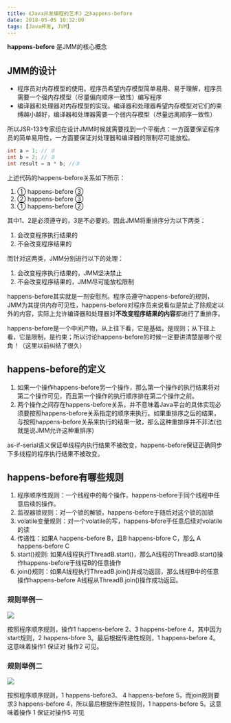 ```yaml
---
title: 《Java并发编程的艺术》之happens-before
date: 2018-05-05 10:32:09
tags: [Java并发, JVM]
---
```


**happens-before** 是JMM的核心概念

## JMM的设计

* 程序员对内存模型的使用。程序员希望内存模型简单易用、易于理解，程序员需要一个强内存模型（尽量偏向顺序一致性）编写程序
* 编译器和处理器对内存模型的实现。编译器和处理器希望内存模型对它们的束缚越小越好，编译器和处理器需要一个弱内存模型（尽量远离顺序一致性）

所以JSR-133专家组在设计JMM时候就需要找到一个平衡点：一方面要保证程序员的简单易用性，一方面要保证对处理器和编译器的限制尽可能放松。

```java
int a = 1; // ①
int b = 2; // ②
int result = a * b; //③
```
上述代码的happens-before关系如下所示：
1. ① happens-before ③
2. ② happens-before ③
3. ① happens-before ②

其中1、2是必须遵守的，3是不必要的。因此JMM将重排序分为以下两类：
1. 会改变程序执行结果的
2. 不会改变程序结果的

而针对这两类，JMM分别进行以下的处理：
1. 会改变程序执行结果的，JMM坚决禁止
2. 不会改变程序结果的，JMM尽可能放松限制

happens-before其实就是一剂安慰剂。程序员遵守happens-before的规则，JMM为其提供内存可见性，happens-before对程序员来说看似是禁止了除规定以外的内容，实际上允许编译器和处理器对**不改变程序结果的内容**都进行了重排序。

happens-before是一个中间产物，从上往下看，它是基础，是规则；从下往上看，它是限制，是约束；所以讨论happens-before的时候一定要讲清楚是哪个视角！（这里以前纠结了很久）

## happens-before的定义
1. 如果一个操作happens-before另一个操作，那么第一个操作的执行结果将对第二个操作可见，而且第一个操作的执行顺序排在第二个操作之前。
2. 两个操作之间存在happens-before关系，并不意味着Java平台的具体实现必须要按照happens-before关系指定的顺序来执行。如果重排序之后的结果，与按照happens-before关系来执行的结果一致，那么这种重排序并不非法(也就是说JMM允许这种重排序)

as-if-serial语义保证单线程内执行结果不被改变，happens-before保证正确同步下多线程的程序执行结果不被改变。

## happens-before有哪些规则
1. 程序顺序性规则：一个线程中的每个操作，happens-before于同个线程中任意后续的操作。
2. 监视器锁规则：对一个锁的解锁，happens-before于随后对这个锁的加锁
3. volatile变量规则：对一个volatile的写，happens-bfore于任意后续对volatile的读
4. 传递性：如果A happens-before B，且B happens-bfore C，那么 A happens-before C
5. start()规则: 如果A线程执行ThreadB.start()，那么A线程的ThreadB.start()操作happens-before于线程B的任意操作
6. join()规则：如果A线程执行ThreadB.join()并成功返回，那么线程B中的任意操作happens-before A线程从ThreadB.join()操作成功返回。


### 规则举例一
![](https://blog-1252749790.file.myqcloud.com/JavaConcurrent/happensbefore_start.png)

按照程序顺序规则，操作1 happens-before 2、3 happens-before 4，其中因为start规则，2 happens-bfore 3。最后根据传递性规则，1 happens-before 4。这意味着操作1 保证对 操作2 可见。

### 规则举例二
![](https://blog-1252749790.file.myqcloud.com/JavaConcurrent/happensbefore_join.png)

按照程序顺序规则，1 happens-before3、 4 happens-before 5，而join规则要求3 happens-before 4，所以最后根据传递性规则，1 happens-before 5。这意味着操作 1 保证对操作5 可见